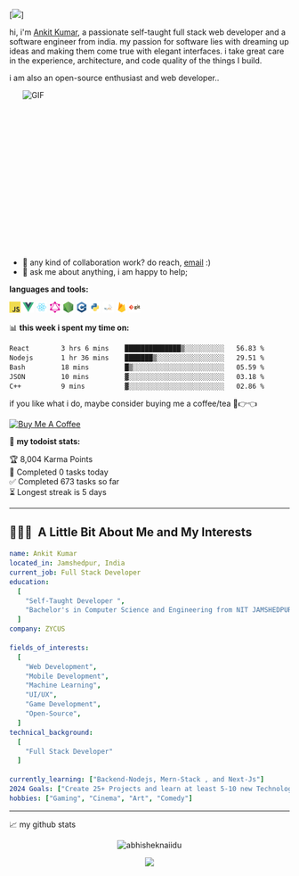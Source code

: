 [![](https://github.com/ankit7840/ankit7840/blob/main/Darktheme.gif)]


hi, i'm [Ankit Kumar](https://ankit7840.me/), a passionate self-taught full stack web developer and a software engineer from india. my passion for software lies with dreaming up ideas and making them come true with elegant interfaces. i take great care in the experience, architecture, and code quality of the things I build.

i am also an open-source enthusiast and web developer..


  <img align="right" alt="GIF" src="https://github.com/abhisheknaiidu/abhisheknaiidu/blob/master/code.gif?raw=true" width="480" height="300" />
  
- 💼 any  kind of collaboration work? do reach, [email](mailto:2020ugcs004@gmail.com) :)
- 💬 ask me about anything, i am happy to help;

**languages and tools:**  

<code><img height="20" src="https://raw.githubusercontent.com/github/explore/80688e429a7d4ef2fca1e82350fe8e3517d3494d/topics/javascript/javascript.png"></code>
<code><img height="20" src="https://raw.githubusercontent.com/github/explore/80688e429a7d4ef2fca1e82350fe8e3517d3494d/topics/vue/vue.png"></code>
<code><img height="20" src="https://raw.githubusercontent.com/github/explore/80688e429a7d4ef2fca1e82350fe8e3517d3494d/topics/react/react.png"></code>
<code><img height="20" src="https://raw.githubusercontent.com/github/explore/5c058a388828bb5fde0bcafd4bc867b5bb3f26f3/topics/graphql/graphql.png"></code>
<code><img height="20" src="https://raw.githubusercontent.com/github/explore/80688e429a7d4ef2fca1e82350fe8e3517d3494d/topics/nodejs/nodejs.png"></code>
<code><img height="20" src="https://raw.githubusercontent.com/github/explore/80688e429a7d4ef2fca1e82350fe8e3517d3494d/topics/cpp/cpp.png"></code>
<code><img height="20" src="https://raw.githubusercontent.com/github/explore/80688e429a7d4ef2fca1e82350fe8e3517d3494d/topics/python/python.png"></code>
<code><img height="20" src="https://raw.githubusercontent.com/github/explore/80688e429a7d4ef2fca1e82350fe8e3517d3494d/topics/mysql/mysql.png"></code>
<code><img height="20" src="https://raw.githubusercontent.com/github/explore/80688e429a7d4ef2fca1e82350fe8e3517d3494d/topics/firebase/firebase.png"></code>
<code><img height="20" src="https://raw.githubusercontent.com/github/explore/80688e429a7d4ef2fca1e82350fe8e3517d3494d/topics/git/git.png"></code>

📊 **this week i spent my time on:**
<!--START_SECTION:waka-->

```txt
React        3 hrs 6 mins    ██████████████▒░░░░░░░░░░   56.83 %
Nodejs       1 hr 36 mins    ███████▒░░░░░░░░░░░░░░░░░   29.51 %
Bash         18 mins         █▒░░░░░░░░░░░░░░░░░░░░░░░   05.59 %
JSON         10 mins         ▓░░░░░░░░░░░░░░░░░░░░░░░░   03.18 %
C++          9 mins          ▓░░░░░░░░░░░░░░░░░░░░░░░░   02.86 %
```

<!--END_SECTION:waka-->

if you like what i do, maybe consider buying me a coffee/tea 🥺👉👈

<a href="https://www.buymeacoffee.com/ankitk" target="_blank"><img src="https://cdn.buymeacoffee.com/buttons/v2/default-red.png" alt="Buy Me A Coffee" width="150" ></a>

🚧 **my todoist stats:**
<!-- TODO-IST:START -->
🏆  8,004 Karma Points           
🌸  Completed 0 tasks today           
✅  Completed 673 tasks so far           
⏳  Longest streak is 5 days
<!-- TODO-IST:END -->

---

<h2> 👨🏻‍💻 &nbsp;A Little Bit About Me and My Interests</h2>

```yaml
name: Ankit Kumar
located_in: Jamshedpur, India
current_job: Full Stack Developer
education:
  [
    "Self-Taught Developer ",
    "Bachelor's in Computer Science and Engineering from NIT JAMSHEDPUR",
  ]
company: ZYCUS

fields_of_interests:
  [
    "Web Development",
    "Mobile Development",
    "Machine Learning",
    "UI/UX",
    "Game Development",
    "Open-Source",
  ]
technical_background:
  [
    "Full Stack Developer"
  ]
  
currently_learning: ["Backend-Nodejs, Mern-Stack , and Next-Js"]
2024 Goals: ["Create 25+ Projects and learn at least 5-10 new Technologies."]
hobbies: ["Gaming", "Cinema", "Art", "Comedy"]
```
  
---  

📈 my github stats

<p align="center"> <img src="https://github-readme-stats.vercel.app/api?username=ankit7840&show_icons=true&theme=gotham" alt="abhisheknaiidu" />

<p align="center">
  <img src="https://capsule-render.vercel.app/api?type=waving&color=gradient&height=100&section=footer"/>
</p>








